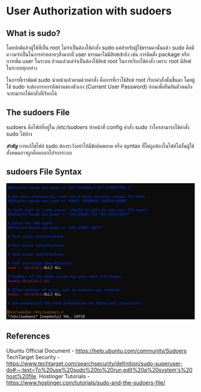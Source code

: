 # User Authorization with sudoers

## What is sudo?

โดยปกติแล้วผู้ใช้ที่เป็น root ไม่จำเป็นต้องใช้คำสั่ง sudo แต่สำหรับผู้ใช้ธรรมดานั้นแล้ว sudo คือมีความจำเป็นในการทำหลายๆสิ่งมากที่ user ธรรมดาไม่มีสิทธ์เข้าถึง เช่น การติดตั้ง package หรือ การเพิ่ม user ในระบบ ล้วนแล้วแต่จำเป็นต้องใช้สิทธ์ root ในการเรียกใช้คำสั่ง เพราะ root มีสิทธ์ในระบบทุกอย่าง

ในการที่เราพิมพ์ sudo นำหน้าแล้วตามด้วยคำสั่ง คือการที่เราใช้สิทธ์ root เรียกคำสั่งนั้นขึ้นมา โดยผู้ใช้ sudo จะต้องกรอกรหัสผ่านของตัวเอง (Current User Password) ก่อนเพื่อยืนยันตัวตนถึงจะสามารถใช้คำสั่งที่เรียกได้

## The sudoers File

sudoers คือไฟล์ที่อยู่ใน */etc/sudoers* ทำหน้าที่ config คำสั่ง sudo ว่าใครสามารถใช้คำสั่ง sudo ได้บ้าง

***สำคัญ***
การแก้ไขไฟล์ sudo ต้องระวังอย่าให้มีข้อผิดพลาด หรือ syntax ที่ไม่ถูกต้องในไฟล์ไม่งั้นผู้ใช้ทั้งหมดอาจถูกล็อคออกไปจากระบบ

## sudoers File Syntax

![Image](../.assets/sudoers.png)

## References

Ubuntu Official Document - https://help.ubuntu.com/community/Sudoers
TechTarget Security - https://www.techtarget.com/searchsecurity/definition/sudo-superuser-do#:~:text=To%20use%20sudo%20to%20run,edit%20a%20system's%20host%20file.
Hostinger Tutorials - https://www.hostinger.com/tutorials/sudo-and-the-sudoers-file/

